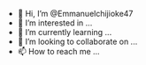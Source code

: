 - 👋 Hi, I’m @Emmanuelchijioke47
- 👀 I’m interested 
in ...
- 🌱 I’m currently learning ...
- 💞️ I’m looking to collaborate on ...
- 📫 How to reach me ...

<!---
Emmanuelchijioke47/Emmanuelchijioke47 is a ✨ special ✨ repository because its `README.md` (this file) appears on your GitHub profile.
You can click the Preview link to take a look at your changes.
--->

